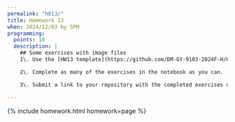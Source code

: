 ```yaml
---
permalink: "h013/"
title: Homework 13
when: 2024/12/03 by 5PM
programming:
  points: 10
  description: |
    ## Some exercises with image files
    1\. Use the [HW13 template](https://github.com/DM-GY-9103-2024F-H/HW13) to start a repository in your organization's GitHub space. It should be named HW08. Open the notebook file using GitHub Codespaces to continue the exercises.

    2\. Complete as many of the exercises in the notebook as you can.

    3\. Submit a link to your repository with the completed exercises using [Brightspace](https://brightspace.nyu.edu/).

---
```

{% include homework.html homework=page %}
